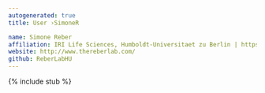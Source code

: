 ```yaml
---
autogenerated: true
title: User ›SimoneR

name: Simone Reber
affiliation: IRI Life Sciences, Humboldt-Universitaet zu Berlin | https://www.iri-ls.hu-berlin.de/en
website: http://www.thereberlab.com/
github: ReberLabHU
---
```

{% include stub %}

